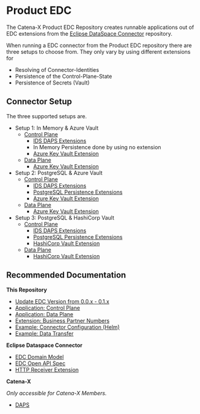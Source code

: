 # Product EDC

The Catena-X Product EDC Repository creates runnable applications out of EDC extensions from the [Eclipse DataSpace Connector](https://github.com/eclipse-dataspaceconnector/DataSpaceConnector) repository.

When running a EDC connector from the Product EDC repository there are three setups to choose from. They only vary by using different extensions for 
- Resolving of Connector-Identities
- Persistence of the Control-Plane-State
- Persistence of Secrets (Vault)

## Connector Setup

The three supported setups are.

- Setup 1: In Memory & Azure Vault
  - [Control Plane](../edc-controlplane/edc-controlplane-memory/README.md)
    - [IDS DAPS Extensions](https://github.com/eclipse-dataspaceconnector/DataSpaceConnector/tree/main/extensions/common/iam/oauth2/daps)
    - In Memory Persistence done by using no extension
    - [Azure Key Vault Extension](https://github.com/eclipse-dataspaceconnector/DataSpaceConnector/tree/main/extensions/common/vault/azure-vault)
  - [Data Plane](../edc-dataplane/edc-dataplane-azure-vault/README.md)
    - [Azure Key Vault Extension](https://github.com/eclipse-dataspaceconnector/DataSpaceConnector/tree/main/extensions/common/vault/azure-vault)
- Setup 2: PostgreSQL & Azure Vault
  - [Control Plane](../edc-controlplane/edc-controlplane-postgresql/README.md)
    - [IDS DAPS Extensions](https://github.com/eclipse-dataspaceconnector/DataSpaceConnector/tree/main/extensions/common/iam/oauth2/daps)
    - [PostgreSQL Persistence Extensions](https://github.com/eclipse-dataspaceconnector/DataSpaceConnector/tree/main/extensions/control-plane/store/sql)
    - [Azure Key Vault Extension](https://github.com/eclipse-dataspaceconnector/DataSpaceConnector/tree/main/extensions/common/vault/azure-vault)
  - [Data Plane](../edc-dataplane/edc-dataplane-azure-vault/README.md)
    - [Azure Key Vault Extension](https://github.com/eclipse-dataspaceconnector/DataSpaceConnector/tree/main/extensions/common/vault/azure-vault)
- Setup 3: PostgreSQL & HashiCorp Vault
  - [Control Plane](../edc-controlplane/edc-controlplane-postgresql-hashicorp-vault/README.md)
    - [IDS DAPS Extensions](https://github.com/eclipse-dataspaceconnector/DataSpaceConnector/tree/main/extensions/common/iam/oauth2/daps)
    - [PostgreSQL Persistence Extensions](https://github.com/eclipse-dataspaceconnector/DataSpaceConnector/tree/main/extensions/control-plane/store/sql)
    - [HashiCorp Vault Extension](../edc-extensions/hashicorp-vault/README.md)
  - [Data Plane](../edc-dataplane/edc-dataplane-hashicorp-vault/README.md)
    - [HashiCorp Vault Extension](../edc-extensions/hashicorp-vault/README.md)

## Recommended Documentation

**This Repository**

- [Update EDC Version from 0.0.x - 0.1.x](migration/Version_0.0.x_0.1.x.md)
- [Application: Control Plane](../edc-controlplane)
- [Application: Data Plane](../edc-dataplane)
- [Extension: Business Partner Numbers](../edc-extensions/business-partner-validation/README.md)
- [Example: Connector Configuration (Helm)](../edc-tests/src/main/resources/deployment/helm/all-in-one/README.md)
- [Example: Data Transfer](./data-transfer/Transfer%20Data.md)

**Eclipse Dataspace Connector**

- [EDC Domain Model](https://github.com/eclipse-dataspaceconnector/DataSpaceConnector/blob/main/docs/developer/architecture/domain-model.md)
- [EDC Open API Spec](https://github.com/eclipse-dataspaceconnector/DataSpaceConnector/blob/main/resources/openapi/openapi.yaml)
- [HTTP Receiver Extension](https://github.com/eclipse-dataspaceconnector/DataSpaceConnector/tree/main/extensions/control-plane/http-receiver)

**Catena-X**

_Only accessible for Catena-X Members._

- [DAPS](https://confluence.catena-x.net/display/ARTI/Connector+Configuration)
